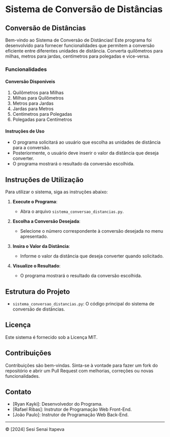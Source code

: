# Sistema de Conversão de Distâncias

## Conversão de Distâncias
Bem-vindo ao Sistema de Conversão de Distâncias! Este programa foi desenvolvido para fornecer funcionalidades que permitem a conversão eficiente entre diferentes unidades de distância. Converta quilômetros para milhas, metros para jardas, centímetros para polegadas e vice-versa.

### Funcionalidades

#### Conversão Disponíveis
1. Quilômetros para Milhas
2. Milhas para Quilômetros
3. Metros para Jardas
4. Jardas para Metros
5. Centímetros para Polegadas
6. Polegadas para Centímetros

#### Instruções de Uso
- O programa solicitará ao usuário que escolha as unidades de distância para a conversão.
- Posteriormente, o usuário deve inserir o valor da distância que deseja converter.
- O programa mostrará o resultado da conversão escolhida.

## Instruções de Utilização
Para utilizar o sistema, siga as instruções abaixo:

1. **Execute o Programa**:
    - Abra o arquivo `sistema_conversao_distancias.py`.

2. **Escolha a Conversão Desejada**:
    - Selecione o número correspondente à conversão desejada no menu apresentado.

3. **Insira o Valor da Distância**:
    - Informe o valor da distância que deseja converter quando solicitado.

4. **Visualize o Resultado**:
    - O programa mostrará o resultado da conversão escolhida.

## Estrutura do Projeto
- `sistema_conversao_distancias.py`: O código principal do sistema de conversão de distâncias.

## Licença
Este sistema é fornecido sob a Licença MIT.

## Contribuições
Contribuições são bem-vindas. Sinta-se à vontade para fazer um fork do repositório e abrir um Pull Request com melhorias, correções ou novas funcionalidades.

## Contato
- [Ryan Kayki]: Desenvolvedor do Programa.
- [Rafael Ribas]: Instrutor de Programação Web Front-End.
- [João Paulo]: Instrutor de Programação Web Back-End.

---

© [2024] Sesi Senai Itapeva